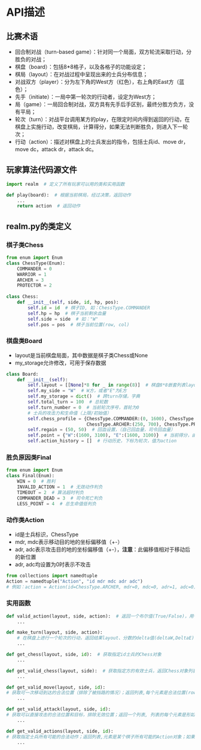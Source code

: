 # API描述
## 比赛术语
- 回合制对战（turn-based game）：针对同一个局面，双方轮流采取行动，分胜负的对战；
- 棋盘（board）：包括8*8格子，以及各格子的功能设定；
- 棋局（layout）：在对战过程中呈现出来的士兵分布信息；
- 对战双方（player）：分为左下角的West方（红色），右上角的East方（蓝色）；
- 先手（initiate）：一局中第一轮次的行动者，设定为West方；
- 局（game）：一局回合制对战，双方具有先手后手区别，最终分胜方负方，没有平局；
- 轮次（turn）：对战平台调用某方的play，在限定时间内得到返回的行动，在棋盘上实施行动，改变棋局，计算得分，如果无法判断胜负，则进入下一轮次；
- 行动（action）：描述对棋盘上的士兵发出的指令，包括士兵id、move dr，move dc，attack dr，attack dc。

## 玩家算法代码源文件
```python
import realm  # 定义了所有玩家可以用的类和实用函数

def play(board):  # 根据当前棋局，经过决策，返回动作
    ...
    return action  # 返回动作
```

## realm.py的类定义
### 棋子类Chess
```python
from enum import Enum
class ChessType(Enum):
    COMMANDER = 0
    WARRIOR = 1
    ARCHER = 3
    PROTECTOR = 2
    
class Chess:
    def __init__(self, side, id, hp, pos):
        self.id = id  # 棋子ID, 如：ChessType.COMMANDER
        self.hp = hp  # 棋子当前剩余血量
        self.side = side  # 如："W"
        self.pos = pos  # 棋子当前位置(row, col)
```

### 棋盘类Board
- layout是当前棋盘局面，其中数据是棋子类Chess或None
- my_storage允许修改，可用于保存数据
```python
class Board:
    def __init__(self):
        self.layout = [[None]*8 for _ in range(8)]  # 棋盘8*8嵌套列表layout[row][col]，列表元素类型是Chess
        self.my_side = "W"  # W方，或者"E"为E方
        self.my_storage = dict()  # 跨turn存储，字典
        self.total_turn = 100  # 总轮数
        self.turn_number = 0  # 当前轮次序号，首轮为0
        # 士兵的攻击力和生命值（上限/初始值）
        self.chess_profile = {ChessType.COMMANDER:(0, 1600), ChessType.WARRIOR:(200, 1000),
                              ChessType.ARCHER:(250, 700), ChessType.PROTECTOR:(150, 1400)}
        self.regain = (50, 50)  # 回血设置，（自己回血量，司令回血量）
        self.point = {"W":(1600, 3100), "E":(1600, 3100)}  # 当前得分，由（司令生命值，士兵总生命值）构成
        self.action_history = []  # 行动历史，下标为轮次，值为action
```

### 胜负原因类Final
```python
from enum import Enum
class Final(Enum):
    WIN = 0  # 胜利
    INVALID_ACTION = 1  # 无效动作判负
    TIMEOUT = 2  # 算法超时判负
    COMMANDER_DEAD = 3  # 司令死亡判负
    LESS_POINT = 4  # 总生命值低判负
```

### 动作类Action
- id是士兵标识，ChessType
- mdr, mdc表示移动目的地的坐标偏移值（+-）
- adr, adc表示攻击目的地的坐标偏移值（+-），**注意**：此偏移值相对于移动后的新位置
- adr, adc均设置为0时表示不攻击
```python
from collections import namedtuple
Action = namedtuple("Action", "id mdr mdc adr adc")
# 例如：action = Action(id=ChessType.ARCHER, mdr=0, mdc=0, adr=1, adc=0)
```

### 实用函数
```python
def valid_action(layout, side, action):  # 返回一个布尔值(True/False)，用于判断传入action的合法性
    ...

def make_turn(layout, side, action):  
    # 在棋盘上进行一个轮次的行动，返回结果layout、分数的delta值(deltaW,DeltaE)，以及可能的胜负(sideW,sideE)
    ...

def get_chess(layout, side, id):  # 获取指定id士兵的Chess对象
    ...

def get_valid_chess(layout, side):  # 获取指定方的有效士兵，返回Chess对象列表
    ...

def get_valid_move(layout, side, id):  
# 获取可一次移动到达的合法位置（排除了被挡路的情况）；返回列表,每个元素是合法位置(row,col)的二元组，若不存在可移动位置，返回空列表
    ...

def get_valid_attack(layout, side, id):  
# 获取可以直接攻击的合法位置和目标，排除无效位置；返回一个列表, 列表的每个元素是形如(目标攻击士兵的位置,目标攻击士兵的Chess对象)的二元组；若不存在可攻击的对象，返回空列表
    ...

def get_valid_actions(layout, side, id):  
# 获取指定士兵所有可能的合法动作；返回列表,元素是某个棋子所有可能的Action对象；如果不存在任何有效的操作，返回空列表
    ...

```
